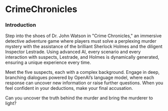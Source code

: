 # CrimeChronicles

### Introduction

Step into the shoes of Dr. John Watson in "Crime Chronicles," an immersive detective adventure game where players must solve a perplexing murder mystery with the assistance of the brilliant Sherlock Holmes and the diligent Inspector Lestrade. Using advanced AI, every scenario and every interaction with suspects, Lestrade, and Holmes is dynamically generated, ensuring a unique experience every time.

Meet the five suspects, each with a complex background. Engage in deep, branching dialogues powered by OpenAI’s language model, where each response can uncover new information or raise further questions. When you feel confident in your deductions, make your final accusation. 

Can you uncover the truth behind the murder and bring the murderer to light?
